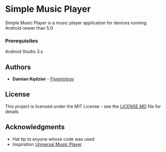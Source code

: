 # Simple Music Player

Simple Music Player is a music player application for devices running Android newer than 5.0

### Prerequisites

Android Studio 3.x

## Authors

* **Damian Kędzior** - [Flyentology](https://github.com/Flyentology)

## License

This project is licensed under the MIT License - see the [LICENSE.MD](LICENSE.MD) file for details

## Acknowledgments

* Hat tip to anyone whose code was used
* Inspiration [Universal Music Player](https://github.com/googlesamples/android-UniversalMusicPlayer)
